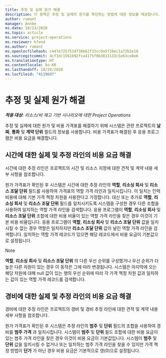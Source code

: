 ```yaml
---
title: 추정 및 실제 원가 해결
description: 이 항목은 추정 및 실제의 원가를 확인하는 방법에 대한 정보를 제공합니다.
author: rumant
manager: Annbe
ms.date: 10/13/2020
ms.topic: article
ms.service: project-operations
ms.reviewer: kfend
ms.author: rumant
ms.openlocfilehash: c447e725753d738662f33cc9a5f20ec1a72b2e18
ms.sourcegitcommit: 4cf1dc1561b92fca4175f0b3813133c5e63ce8e6
ms.translationtype: HT
ms.contentlocale: ko-KR
ms.lasthandoff: 10/28/2020
ms.locfileid: "4119697"
---
```

# <a name="resolving-cost-prices-for-estimates-and-actuals"></a>추정 및 실제 원가 해결

_**적용 대상:** 리소스/비 재고 기반 시나리오에 대한 Project Operations_

추정 및 실제에 대한 원가 및 비용 가격표를 해결하기 위해 시스템은 관련 프로젝트의 **날짜**, **통화** 및 **계약 단위** 필드의 정보를 사용합니다. 비용 가격표가 해결된 후 응용 프로그램은 비용 요금을 해결합니다.

## <a name="resolving-cost-rates-on-actual-and-estimate-lines-for-time"></a>시간에 대한 실제 및 추정 라인의 비용 요금 해결

시간에 대한 추정 라인은 프로젝트의 시간 및 리소스 지정에 대한 견적 및 계약 내용 세부 사항을 참조합니다.

원가 가격표가 확인된 후 시스템은 시간에 대한 추정 라인의 **역할**, **리소싱 회사** 및 **리소스 조달 단위** 필드를 사용하여 가격표의 역할 가격 라인과 일치시킵니다. 이 일치는 인력 비용에 대해 기본 가격 책정 차원을 사용한다고 가정합니다. 대신 또는 추가로 **역할**, **리소싱 회사** 및 **리소스 조달 단위** 필드를 일치시키도록 시스템을 구성한 경우 다른 조합을 사용하여 일치하는 역할 가격 라인을 검색합니다. 응용 프로그램이 **역할**, **리소싱 회사** 및 **리소스 조달 단위** 조합에 대한 비용 비율이 있는 역할 가격 라인을 찾은 경우 이것이 기본 비용 비율입니다. 응용 프로그램이 **역할**, **리소싱 회사** 및 **리소스 조달 단위** 값을 일치시킬 수 없는 경우 역할은 일치하지만 **리소스 조달 단위** 값이 널인 역할 가격 라인을 검색합니다. 일치하는 역할 가격 레코드가 있으면 해당 레코드에서 비용 요금이 기본값으로 설정됩니다. 

> [!NOTE]
> **역할**, **리소싱 회사** 및 **리소스 조달 단위** 의 다른 우선 순위를 구성했거나 우선 순위가 더 높은 다른 차원이 있는 경우 이 동작은 그에 따라 변경됩니다. 시스템은 마지막에 오는 해당 차원에 대해 null 값이 있는 행의 우선 순위에 따라 각 가격 책정 차원 값과 일치하는 값이 있는 역할 가격 레코드를 검색합니다.

## <a name="resolving-cost-rates-on-actual-and-estimate-lines-for-expense"></a>경비에 대한 실제 및 추정 라인의 비용 요금 해결

경비에 대한 추정 라인은 프로젝트의 경비 및 경비 추정 라인에 대한 견적 및 계약 내용 세부 사항을 참조합니다.

원가 가격표가 확인된 후 시스템은 추정 라인의 **범주** 및 **단위** 필드의 조합을 사용하여 경비를 **범주 가격** 과 일치시킵니다. 시스템이 **범주** 및 **단위** 필드 조합에 대한 비용 요금이 있는 범주 가격 라인을 찾은 경우 이것이 비용 요금이 기본값입니다. 시스템이 **범주** 및 **단위** 값을 일치시킬 수 없거나 또는 일치하는 범주 가격 라인을 찾을 수 있지만 가격 책정 방법이 **단가** 가 아닌 경우 비용 요금은 기본적으로 영(0)으로 설정됩니다.
